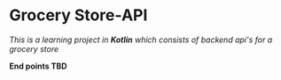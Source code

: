 # Grocery Store-API

*This is a learning project in **Kotlin** which consists of backend api's for a grocery store*

**End points TBD**
